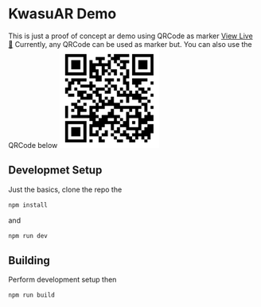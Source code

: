 # KwasuAR Demo

This is just a proof of concept ar demo using QRCode as marker
[View Live :rocket:](htpps://https://kwasu-ar-demo.netlify.app/#/qrscan)
Currently, any QRCode can be used as marker but. You can also use the QRCode below
<img src="src/assets/images/qr.png" alt="QRCode" width="200">

## Developmet Setup

Just the basics, clone the repo the

```bash
npm install
```

and

```bash
npm run dev
```

## Building

Perform development setup then

```bash
npm run build
```
